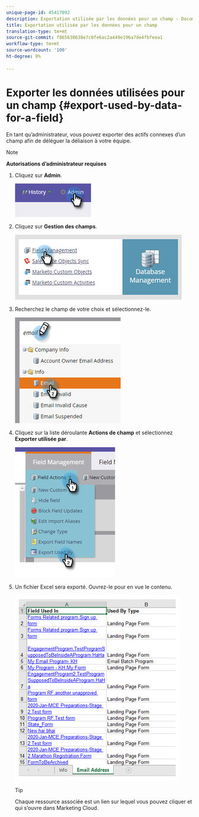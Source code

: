 ```yaml
---
unique-page-id: 45417092
description: Exportation utilisée par les données pour un champ - Documents marketing - Documentation du produit
title: Exportation utilisée par les données pour un champ
translation-type: tm+mt
source-git-commit: f865630638e7c0fe6ac2a449e196a7de4fbfeea1
workflow-type: tm+mt
source-wordcount: '100'
ht-degree: 0%

---
```



# Exporter les données utilisées pour un champ {#export-used-by-data-for-a-field}

En tant qu’administrateur, vous pouvez exporter des actifs connexes d’un champ afin de déléguer la déliaison à votre équipe.

>[!NOTE]
>
>**Autorisations d’administrateur requises**

1. Cliquez sur **Admin**.

   ![](assets/one.png)

1. Cliquez sur **Gestion des champs**.

   ![](assets/two-3.png)

1. Recherchez le champ de votre choix et sélectionnez-le.

   ![](assets/three.png)

1. Cliquez sur la liste déroulante **Actions de champ** et sélectionnez **Exporter utilisée par**.

   ![](assets/four.png)

1. Un fichier Excel sera exporté. Ouvrez-le pour en vue le contenu.

   ![](assets/five-1.png)

   >[!TIP]
   >
   >Chaque ressource associée est un lien sur lequel vous pouvez cliquer et qui s’ouvre dans Marketing Cloud.
